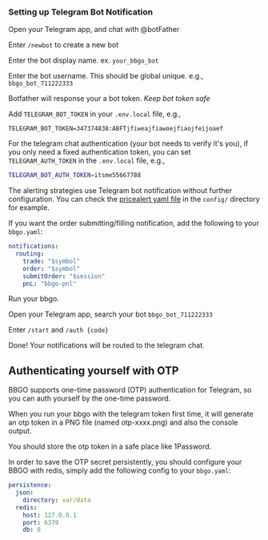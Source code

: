 ### Setting up Telegram Bot Notification

Open your Telegram app, and chat with @botFather

Enter `/newbot` to create a new bot

Enter the bot display name. ex. `your_bbgo_bot`

Enter the bot username. This should be global unique. e.g., `bbgo_bot_711222333`

Botfather will response your a bot token. *Keep bot token safe*

Add `TELEGRAM_BOT_TOKEN` in your `.env.local` file, e.g.,

```shell
TELEGRAM_BOT_TOKEN=347374838:ABFTjfiweajfiawoejfiaojfeijoaef
```

For the telegram chat authentication (your bot needs to verify it's you), if you only need a fixed authentication token,
you can set `TELEGRAM_AUTH_TOKEN` in the `.env.local` file, e.g.,

```sh
TELEGRAM_BOT_AUTH_TOKEN=itsme55667788
```
 
The alerting strategies use Telegram bot notification without further configuration. You can check the [pricealert
yaml file](../../config/pricealert-tg.yaml) in the `config/` directory for example.

If you want the order submitting/filling notification, add the following to your `bbgo.yaml`:

```yaml
notifications:
  routing:
    trade: "$symbol"
    order: "$symbol"
    submitOrder: "$session"
    pnL: "bbgo-pnl"
```

Run your bbgo.

Open your Telegram app, search your bot `bbgo_bot_711222333`

Enter `/start` and `/auth {code}`

Done! Your notifications will be routed to the telegram chat.

## Authenticating yourself with OTP

BBGO supports one-time password (OTP) authentication for Telegram, so you can auth yourself by the one-time password.

When you run your bbgo with the telegram token first time, it will generate an otp token in a PNG file (named otp-xxxx.png) and also the console output.

You should store the otp token in a safe place like 1Password.

In order to save the OTP secret persistently, you should configure your BBGO with redis, simply add the following config to your `bbgo.yaml`:

```yaml
persistence:
  json:
    directory: var/data
  redis:
    host: 127.0.0.1
    port: 6379
    db: 0
```
